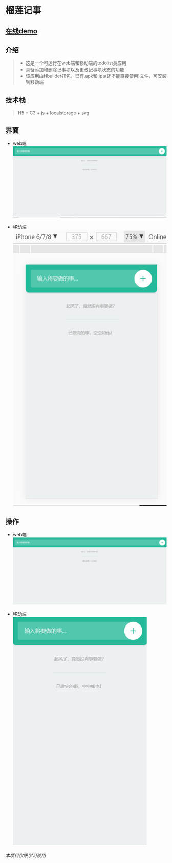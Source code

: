 # 榴莲记事

## [在线demo](http://www.minzer.top/durianote/index.html)

## 介绍

> * 这是一个可运行在web端和移动端的todolist类应用
> * 具备添加和删除记事项以及更改记事项状态的功能
> * 该应用由Hbuilder打包，已有.apk和.ipa(还不能直接使用)文件，可安装到移动端

## 技术栈

> H5 + C3 + js + localstorage + svg

## 界面

* web端<br>
![image](https://github.com/mingzhezc123/minch-durainote/blob/master/show/index-web.PNG)<br><br>
* 移动端<br>
![image](https://github.com/mingzhezc123/minch-durainote/blob/master/show/index-iphone678.PNG)<br>

## 操作

* web端<br>
![image](https://github.com/mingzhezc123/minch-durainote/blob/master/show/web-operation.gif)<br><br>
* 移动端<br>
![image](https://github.com/mingzhezc123/minch-durainote/blob/master/show/phone-operation.gif)<br>

###### 本项目仅限学习使用
